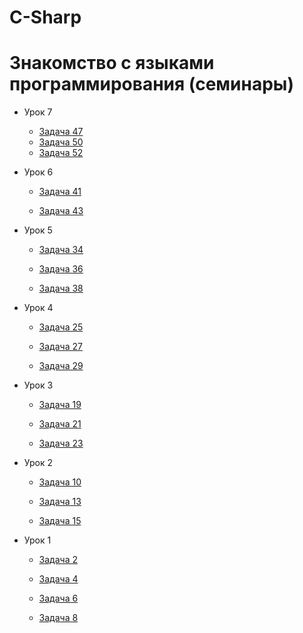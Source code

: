 # C-Sharp
# Знакомство с языками программирования (семинары)
* Урок 7
    * [Задача 47](https://github.com/PDV-geekbrains/C-Sharp/tree/main/Урок_7-Задача_47)
    * [Задача 50](https://github.com/PDV-geekbrains/C-Sharp/tree/main/Урок_7-Задача_50)
    * [Задача 52](https://github.com/PDV-geekbrains/C-Sharp/tree/main/Урок_7-Задача_52)
* Урок 6

    * [Задача 41](https://github.com/PDV-geekbrains/C-Sharp/tree/main/Урок_6-Задача_41)

    * [Задача 43](https://github.com/PDV-geekbrains/C-Sharp/tree/main/Урок_6-Задача_43)

* Урок 5

    * [Задача 34](https://github.com/PDV-geekbrains/C-Sharp/tree/main/Урок_5-Задача_34)

    * [Задача 36](https://github.com/PDV-geekbrains/C-Sharp/tree/main/Урок_5-Задача_36)

    * [Задача 38](https://github.com/PDV-geekbrains/C-Sharp/tree/main/Урок_5-Задача_38)

* Урок 4

    * [Задача 25](https://github.com/PDV-geekbrains/C-Sharp/tree/main/Урок_4-Задача_25)

    * [Задача 27](https://github.com/PDV-geekbrains/C-Sharp/tree/main/Урок_4-Задача_27)

    * [Задача 29](https://github.com/PDV-geekbrains/C-Sharp/tree/main/Урок_4-Задача_29)

* Урок 3

    * [Задача 19](https://github.com/PDV-geekbrains/C-Sharp/tree/main/Урок_3-Задача_19)

    * [Задача 21](https://github.com/PDV-geekbrains/C-Sharp/tree/main/Урок_3-Задача_21)

    * [Задача 23](https://github.com/PDV-geekbrains/C-Sharp/tree/main/Урок_3-Задача_23)

* Урок 2

    * [Задача 10](https://github.com/PDV-geekbrains/C-Sharp/tree/main/Урок_2-Задача_10)

    * [Задача 13](https://github.com/PDV-geekbrains/C-Sharp/tree/main/Урок_2-Задача_13)

    * [Задача 15](https://github.com/PDV-geekbrains/C-Sharp/tree/main/Урок_2-Задача_15)

* Урок 1

    * [Задача 2](https://github.com/PDV-geekbrains/C-Sharp/tree/main/Урок_1-Задача_2)

    * [Задача 4](https://github.com/PDV-geekbrains/C-Sharp/tree/main/Урок_1-Задача_4)
    
    * [Задача 6](https://github.com/PDV-geekbrains/C-Sharp/tree/main/Урок_1-Задача_6)

    * [Задача 8](https://github.com/PDV-geekbrains/C-Sharp/tree/main/Урок_1-Задача_8)